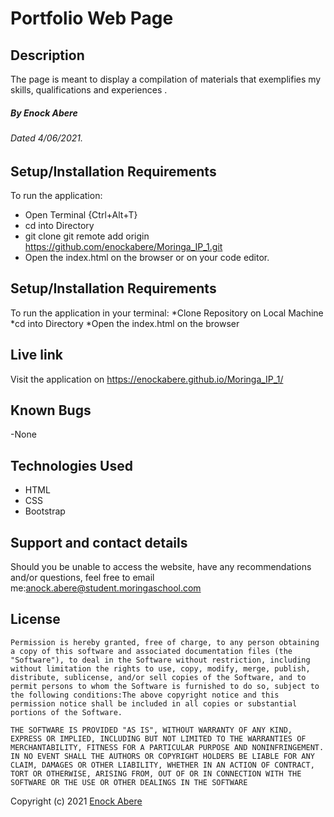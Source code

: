 # Portfolio Web Page
## Description
The page is meant to display a compilation of materials that exemplifies my skills, qualifications and experiences .
##### By Enock Abere 

###### Dated 4/06/2021.
## Setup/Installation Requirements
To run the application:
- Open Terminal {Ctrl+Alt+T}
- cd into Directory
- git clone git remote add origin https://github.com/enockabere/Moringa_IP_1.git
- Open the index.html on the browser or on your code editor.
## Setup/Installation Requirements
To run the application in your terminal:
*Clone Repository on Local Machine
*cd into Directory
*Open the index.html on the browser
## Live link
Visit the application on https://enockabere.github.io/Moringa_IP_1/
## Known Bugs
  -None 
## Technologies Used
- HTML
- CSS 
- Bootstrap
## Support and contact details

Should you be unable to access the website, have any recommendations and/or questions, feel free to email me:[anock.abere@student.moringaschool.com](mailto:anock.abere@student.moringaschool.com)


## License
    ​Permission is hereby granted, free of charge, to any person obtaining a copy of this software and associated documentation files (the "Software"), to deal in the Software without restriction, including without limitation the rights to use, copy, modify, merge, publish, distribute, sublicense, and/or sell copies of the Software, and to permit persons to whom the Software is furnished to do so, subject to the following conditions:​The above copyright notice and this permission notice shall be included in all copies or substantial portions of the Software.

    ​THE SOFTWARE IS PROVIDED "AS IS", WITHOUT WARRANTY OF ANY KIND, EXPRESS OR IMPLIED, INCLUDING BUT NOT LIMITED TO THE WARRANTIES OF MERCHANTABILITY, FITNESS FOR A PARTICULAR PURPOSE AND NONINFRINGEMENT. IN NO EVENT SHALL THE AUTHORS OR COPYRIGHT HOLDERS BE LIABLE FOR ANY CLAIM, DAMAGES OR OTHER LIABILITY, WHETHER IN AN ACTION OF CONTRACT, TORT OR OTHERWISE, ARISING FROM, OUT OF OR IN CONNECTION WITH THE SOFTWARE OR THE USE OR OTHER DEALINGS IN THE SOFTWARE

Copyright (c) 2021 [Enock Abere](https://github.com/enockabere)  

